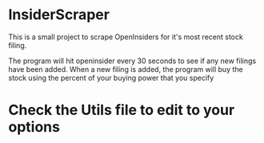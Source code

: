 # InsiderScraper
This is a small project to scrape OpenInsiders for it's most recent stock filing.

The program will hit openinsider every 30 seconds to see if any new filings have been added.
When a new filing is added, the program will buy the stock using the percent of your buying power that you specify

# Check the Utils file to edit to your options
